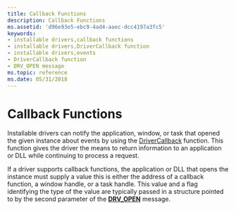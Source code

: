 ```yaml
---
title: Callback Functions
description: Callback Functions
ms.assetid: 'd96e93e5-ebc9-4ad4-aaec-dcc4197a3fc5'
keywords:
- installable drivers,callback functions
- installable drivers,DriverCallback function
- installable drivers,events
- DriverCallback function
- DRV_OPEN message
ms.topic: reference
ms.date: 05/31/2018
---
```


# Callback Functions

Installable drivers can notify the application, window, or task that opened the given instance about events by using the [DriverCallback](/windows/win32/api/mmiscapi/nf-mmiscapi-drivercallback) function. This function gives the driver the means to return information to an application or DLL while continuing to process a request.

If a driver supports callback functions, the application or DLL that opens the instance must supply a value this is either the address of a callback function, a window handle, or a task handle. This value and a flag identifying the type of the value are typically passed in a structure pointed to by the second parameter of the [**DRV\_OPEN**](drv-open.md) message.

 

 
